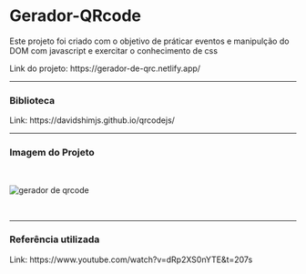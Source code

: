 # Gerador-QRcode

<p>Este projeto foi criado com o objetivo de práticar eventos e manipulção do DOM com javascript e exercitar o conhecimento de css</p>
<p>Link do projeto: https://gerador-de-qrc.netlify.app/</p>
<hr>

<h3>Biblioteca</h3>
Link: https://davidshimjs.github.io/qrcodejs/ 
<br><hr>

<h3>Imagem do Projeto</h3><br>

![gerador de qrcode](https://user-images.githubusercontent.com/96313008/183229661-19641368-ce98-4067-a27f-f13d1cdc4482.png)

<br><hr>
<h3>Referência utilizada</h3>
Link: https://www.youtube.com/watch?v=dRp2XS0nYTE&t=207s
